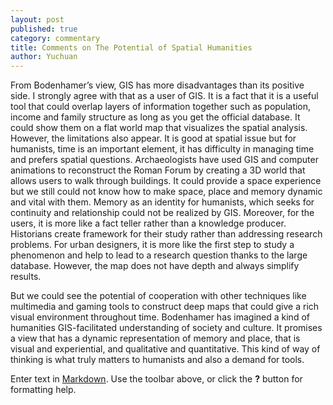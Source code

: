 ```yaml
---
layout: post
published: true
category: commentary
title: Comments on The Potential of Spatial Humanities
author: Yuchuan
---
```

From Bodenhamer’s view, GIS has more disadvantages than its positive side. I strongly agree with that as a user of GIS. It is a fact that it is a useful tool that could overlap layers of information together such as population, income and family structure as long as you get the official database. It could show them on a flat world map that visualizes the spatial analysis. However, the limitations also appear. It is good at spatial issue but for humanists, time is an important element, it has difficulty in managing time and prefers spatial questions. Archaeologists have used GIS and computer animations to reconstruct the Roman Forum by creating a 3D world that allows users to walk through buildings. It could provide a space experience but we still could not know how to make space, place and memory dynamic and vital with them. Memory as an identity for humanists, which seeks for continuity and relationship could not be realized by GIS. Moreover, for the users, it is more like a fact teller rather than a knowledge producer. Historians create framework for their study rather than addressing research problems. For urban designers, it is more like the first step to study a phenomenon and help to lead to a research question thanks to the large database. However, the map does not have depth and always simplify results.

But we could see the potential of cooperation with other techniques like multimedia and gaming tools to construct deep maps that could give a rich visual environment throughout time. Bodenhamer has imagined a kind of humanities GIS-facilitated understanding of society and culture. It promises a view that has a dynamic representation of memory and place, that is visual and experiential, and qualitative and quantitative. This kind of way of thinking is what truly matters to humanists and also a demand for tools.

Enter text in [Markdown](http://daringfireball.net/projects/markdown/). Use the toolbar above, or click the **?** button for formatting help.

